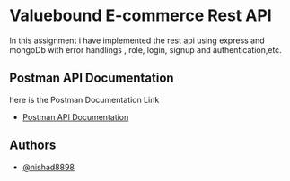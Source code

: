 
# Valuebound E-commerce Rest API

In this assignment i have implemented the rest api using express and mongoDb with error handlings , role, login, signup and authentication,etc. 


## Postman API Documentation

here is the Postman Documentation Link

- [Postman API Documentation](https://documenter.getpostman.com/view/17954116/UV5XgGvU)
  
## Authors

- [@nishad8898](https://www.github.com/nishad8898)

  